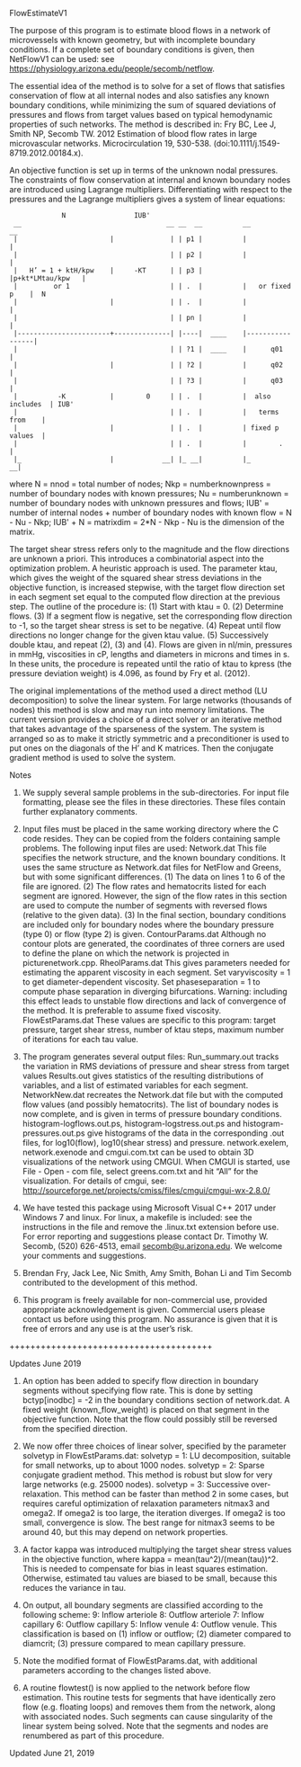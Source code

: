 ﻿FlowEstimateV1

The purpose of this program is to estimate blood flows in a network of microvessels with known geometry, but with incomplete boundary conditions. If a complete set of boundary conditions is given, then NetFlowV1 can be used: see https://physiology.arizona.edu/people/secomb/netflow.

The essential idea of the method is to solve for a set of flows that satisfies conservation of flow at all internal nodes and also satisfies any known boundary conditions, while minimizing the sum of squared deviations of pressures and flows from target values based on typical hemodynamic properties of such networks. The method is described in:
Fry BC, Lee J, Smith NP, Secomb TW. 2012 Estimation of blood flow rates in large microvascular networks. Microcirculation 19, 530-538. (doi:10.1111/j.1549-8719.2012.00184.x).

An objective function is set up in terms of the unknown nodal pressures. The constraints of flow conservation at internal and known boundary nodes are introduced using Lagrange multipliers. Differentiating with respect to the pressures and the Lagrange multipliers gives a system of linear equations:

                 N                 IUB'
     __                                    __ __  __          __               __
     |                       |              | | p1 |          |                 |
     |                                      | | p2 |          |                 |
     |   H’ = 1 + ktH/kpw    |     -KT      | | p3 |          |p+kt*LMtau/kpw   |
     |         or 1                         | | .  |          |   or fixed p    |  N
     |                       |              | | .  |          |                 |
     |                                      | | pn |          |                 |
     |-----------------------+--------------| |----|  ____    |-----------------|
     |                                      | | ?1 |  ____    |      q01        |
     |                       |              | | ?2 |          |      q02        |
     |                                      | | ?3 |          |      q03        |
     |          -K           |        0     | | .  |          |  also includes  | IUB'
     |                                      | | .  |          |   terms from    | 
     |                       |              | | .  |          | fixed p values  |
     |                                      | | .  |          |        .        |
     |_                      |            __| |_ __|          |_              __|   

where N = nnod = total number of nodes;
Nkp = numberknownpress = number of boundary nodes with known pressures;
Nu  = numberunknown = number of boundary nodes with unknown pressures and flows;
IUB' = number of internal nodes + number of boundary nodes with known flow
      = N - Nu - Nkp;
IUB' + N = matrixdim = 2*N - Nkp - Nu is the dimension of the matrix.

The target shear stress refers only to the magnitude and the flow directions are unknown a priori. This introduces a combinatorial aspect into the optimization problem. A heuristic approach is used. The parameter ktau, which gives the weight of the squared shear stress deviations in the objective function, is increased stepwise, with the target flow direction set in each segment set equal to the computed flow direction at the previous step. The outline of the procedure is:
(1) Start with ktau = 0.
(2) Determine flows.
(3) If a segment flow is negative, set the corresponding flow direction to -1, so the target shear stress is set to be negative.
(4) Repeat until flow directions no longer change for the given ktau value.
(5) Successively double ktau, and repeat (2), (3) and (4).
Flows are given in nl/min, pressures in mmHg, viscosities in cP, lengths and diameters in microns and times in s. In these units, the procedure is repeated until the ratio of ktau to kpress (the pressure deviation weight) is 4.096, as found by Fry et al. (2012). 

The original implementations of the method used a direct method (LU decomposition) to solve the linear system. For large networks (thousands of nodes) this method is slow and may run into memory limitations. The current version provides a choice of a direct solver or an iterative method that takes advantage of the sparseness of the system. The system is arranged so as to make it strictly symmetric and a preconditioner is used to put ones on the diagonals of the H’ and K matrices. Then the conjugate gradient method is used to solve the system.

Notes

1. We supply several sample problems in the sub-directories. For input file formatting, please see the files in these directories. These files contain further explanatory comments.

2. Input files must be placed in the same working directory where the C code resides. They can be copied from the folders containing sample problems. The following input files are used:
Network.dat This file specifies the network structure, and the known boundary conditions. It uses the same structure as Network.dat files for NetFlow and Greens, but with some significant differences. (1) The data on lines 1 to 6 of the file are ignored. (2) The flow rates and hematocrits listed for each segment are ignored. However, the sign of the flow rates in this section are used to compute the number of segments with reversed flows (relative to the given data). (3) In the final section, boundary conditions are included only for boundary nodes where the boundary pressure (type 0) or flow (type 2) is given. 
ContourParams.dat Although no contour plots are generated, the coordinates of three corners are used to define the plane on which the network is projected in picturenetwork.cpp.
RheolParams.dat This gives parameters needed for estimating the apparent viscosity in each segment. Set varyviscosity = 1 to get diameter-dependent viscosity. Set phaseseparation = 1 to compute phase separation in diverging bifurcations. Warning: including this effect leads to unstable flow directions and lack of convergence of the method. It is preferable to assume fixed viscosity.
FlowEstParams.dat These values are specific to this program: target pressure, target shear stress, number of ktau steps, maximum number of iterations for each tau value.

3. The program generates several output files:
Run_summary.out tracks the variation in RMS deviations of pressure and shear stress from target values
Results.out gives statistics of the resulting distributions of variables, and a list of estimated variables for each segment.
NetworkNew.dat recreates the Network.dat file but with the computed flow values (and possibly hematocrits). The list of boundary nodes is now complete, and is given in terms of pressure boundary conditions. 
histogram-logflows.out.ps, histogram-logstress.out.ps and histogram-pressures.out.ps give histograms of the data in the corresponding .out files, for log10(flow), log10(shear stress) and pressure.
network.exelem, network.exenode and cmgui.com.txt can be used to obtain 3D visualizations of the network using CMGUI. When CMGUI is started, use File - Open - com file, select greens.com.txt and hit “All” for the visualization. For details of cmgui, see: http://sourceforge.net/projects/cmiss/files/cmgui/cmgui-wx-2.8.0/

4. We have tested this package using Microsoft Visual C++ 2017 under Windows 7 and linux. For linux, a makefile is included: see the instructions in the file and remove the .linux.txt extension before use. For error reporting and suggestions please contact Dr. Timothy W. Secomb, (520) 626-4513, email secomb@u.arizona.edu. We welcome your comments and suggestions.

5. Brendan Fry, Jack Lee, Nic Smith, Amy Smith, Bohan Li and Tim Secomb contributed to the development of this method.

6. This program is freely available for non-commercial use, provided appropriate acknowledgement is given. Commercial users please contact us before using this program. No assurance is given that it is free of errors and any use is at the user’s risk.

+++++++++++++++++++++++++++++++++++++++

Updates June 2019

1. An option has been added to specify flow direction in boundary segments without specifying flow rate. This is done by setting bctyp[inodbc] = -2 in the boundary conditions section of network.dat. A fixed weight (known_flow_weight) is placed on that segment in the objective function. Note that the flow could possibly still be reversed from the specified direction.

2. We now offer three choices of linear solver, specified by the parameter solvetyp in FlowEstParams.dat:
solvetyp = 1: LU decomposition, suitable for small networks, up to about 1000 nodes.
solvetyp = 2: Sparse conjugate gradient method. This method is robust but slow for very large networks (e.g. 25000 nodes).
solvetyp = 3: Successive over-relaxation. This method can be faster than method 2 in some cases, but requires careful optimization of relaxation parameters nitmax3 and omega2. If omega2 is too large, the iteration diverges. If omega2 is too small, convergence is slow. The best range for nitmax3 seems to be around 40, but this may depend on network properties. 

3. A factor kappa was introduced multiplying the target shear stress values in the objective function, where kappa = mean(tau^2)/(mean(tau))^2. This is needed to compensate for bias in least squares estimation. Otherwise, estimated tau values are biased to be small, because this reduces the variance in tau.

4. On output, all boundary segments are classified according to the following scheme:
	9: Inflow arteriole
	8: Outflow arteriole
	7: Inflow capillary
	6: Outflow capillary
	5: Inflow venule
	4: Outflow venule.
This classification is based on (1) inflow or outflow; (2) diameter compared to diamcrit; (3) pressure compared to mean capillary pressure.

5. Note the modified format of FlowEstParams.dat, with additional parameters according to the changes listed above.

6. A routine flowtest() is now applied to the network before flow estimation. This routine tests for segments that have identically zero flow (e.g. floating loops) and removes them from the network, along with associated nodes. Such segments can cause singularity of the linear system being solved. Note that the segments and nodes are renumbered as part of this procedure.

Updated June 21, 2019